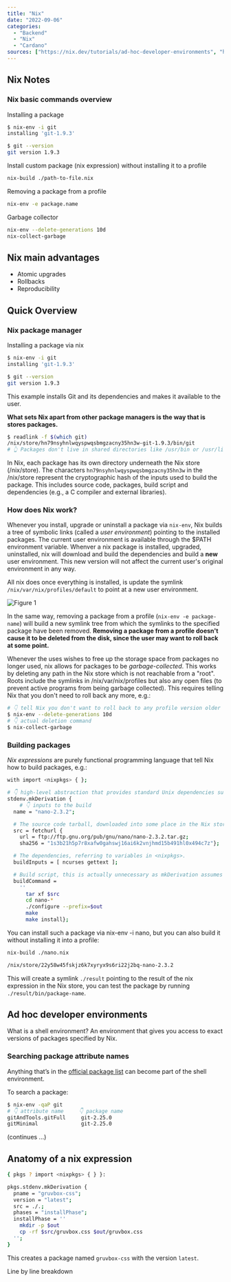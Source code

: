 ```yaml
---
title: "Nix"
date: "2022-09-06"
categories: 
  - "Backend"
  - "Nix"
  - "Cardano"
sources: ["https://nix.dev/tutorials/ad-hoc-developer-environments", "https://github.com/brainrake/nixos-tutorial/blob/master/cheatsheet.md", "https://nixos.wiki/wiki/Cheatsheet"]
---
```


## Nix Notes

### Nix basic commands overview

Installing a package

```Bash
$ nix-env -i git
installing 'git-1.9.3'

$ git --version
git version 1.9.3
```

Install custom package (nix expression) without installing it to a profile

```Bash
nix-build ./path-to-file.nix
```

Removing a package from a profile

```Bash
nix-env -e package.name
```

Garbage collector

```Bash
nix-env --delete-generations 10d
nix-collect-garbage
```

## Nix main advantages

- Atomic upgrades
- Rollbacks
- Reproducibility

## Quick Overview

### Nix package manager

Installing a package via nix

```Bash
$ nix-env -i git
installing 'git-1.9.3'

$ git --version
git version 1.9.3
```

This example installs Git and its dependencies and makes it available to the user.

**What sets Nix apart from other package managers is the way that is stores packages.**

```Bash
$ readlink -f $(which git)
/nix/store/hn79nsyhnlwqyspwqsbmgzacny35hn3w-git-1.9.3/bin/git
# 👆 Packages don't live in shared directories like /usr/bin or /usr/lib
```

In Nix, each package has its own directory underneath the Nix store (/nix/store). 
The characters `hn79nsyhnlwqyspwqsbmgzacny35hn3w` in the /nix/store represent the cryptographic hash of the inputs used to build the package. This includes source code, packages, build script and dependencies (e.g., a C compiler and external libraries).

### How does Nix work?

Whenever you install, upgrade or uninstall a package via `nix-env`, Nix builds a tree of symbolic links (called a *user environment*) pointing to the installed packages. The current user environment is available through the $PATH environment variable. Whenver a nix package is installed, upgraded, uninstalled, nix will download and build the dependencies and build a **new** user environment. This new version will not affect the current user's original environment in any way.

All nix does once everything is installed, is update the symlink `/nix/var/nix/profiles/default` to point at a new user environment.

![Figure 1 ](https://imgopt.infoq.com/fit-in/1200x2400/filters:quality(80)/filters:no_upscale()/articles/configuration-management-with-nix/en/resources/fig3large.jpg)

In the same way, removing a package from a profile (`nix-env -e package-name`) will build a new symlink tree from which the symlinks to the specified package have been removed. **Removing a package from a profile doesn't cause it to be deleted from the disk, since the user may want to roll back at some point.**

Whenever the uses wishes to free up the storage space from packages no longer used, nix allows for packages to be *garbage-collected*. This works by deleting any path in the Nix store which is not reachable from a "root". Roots include the symlinks in /nix/var/nix/profiles but also any open files (to prevent active programs from being garbage collected). This requires telling Nix that you don't need to roll back any more, e.g.:

```Bash
# 👇 tell Nix you don't want to roll back to any profile version older than 10 days 
$ nix-env --delete-generations 10d
# 👇 actual deletion command
$ nix-collect-garbage
```

### Building packages

*Nix expressions* are purely functional programming language that tell Nix how to build packages, e.g.:

```Bash
with import <nixpkgs> { };

# 👇 high-level abstraction that provides standard Unix dependencies such as GCC and Make
stdenv.mkDerivation {
    # 👇 inputs to the build
  name = "nano-2.3.2";

  # The source code tarball, downloaded into some place in the Nix store.
  src = fetchurl {
    url = ftp://ftp.gnu.org/pub/gnu/nano/nano-2.3.2.tar.gz;
    sha256 = "1s3b21h5p7r8xafw0gahswj16ai6k2vnjhmd15b491hl0x494c7z"};

  # The dependencies, referring to variables in <nixpkgs>.
  buildInputs = [ ncurses gettext ];

  # Build script, this is actually unnecessary as mkDerivation assumes standard Autoconf-style packages by default
  buildCommand =
    ''
      tar xf $src
      cd nano-*
      ./configure --prefix=$out
      make
      make install};
```

You can install such a package via nix-env -i nano, but you can also build it without installing it into a profile:

```Bash
nix-build ./nano.nix
```

```Bash
/nix/store/22y58w45fskjz6k7xyryx9s6ri22j2bq-nano-2.3.2
```

This will create a symlink `./result` pointing to the result of the nix expression in the Nix store, you can test the package by running `./result/bin/package-name`.

## Ad hoc developer environments

What is a shell environment?
An environment that gives you access to exact versions of packages specified by Nix.

### Searching package attribute names

Anything that’s in the [official package list](https://search.nixos.org/packages) can become part of the shell environment.

To search a package:

```Bash
$ nix-env -qaP git
# 👇 attribute name     👇 package name
gitAndTools.gitFull     git-2.25.0
gitMinimal              git-2.25.0
```

(continues ...)

## Anatomy of a nix expression

```Bash
{ pkgs ? import <nixpkgs> { } }:

pkgs.stdenv.mkDerivation {
  pname = "gruvbox-css";
  version = "latest";
  src = ./.;
  phases = "installPhase";
  installPhase = ''
    mkdir -p $out
    cp -rf $src/gruvbox.css $out/gruvbox.css
  '';
}
```

This creates a package named `gruvbox-css` with the version `latest`.

Line by line breakdown
